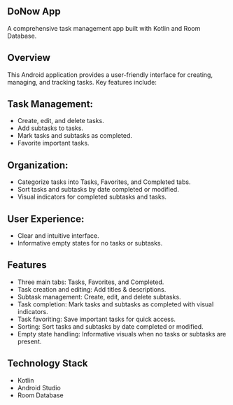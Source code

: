 ## DoNow App
A comprehensive task management app built with Kotlin and Room Database.

## Overview
This Android application provides a user-friendly interface for creating, managing, and tracking tasks. Key features include:

## Task Management:
- Create, edit, and delete tasks.
- Add subtasks to tasks.
- Mark tasks and subtasks as completed.
- Favorite important tasks.
## Organization:
- Categorize tasks into Tasks, Favorites, and Completed tabs.
- Sort tasks and subtasks by date completed or modified.
- Visual indicators for completed subtasks and tasks.
## User Experience:
- Clear and intuitive interface.
- Informative empty states for no tasks or subtasks.
## Features
- Three main tabs: Tasks, Favorites, and Completed.
- Task creation and editing: Add titles & descriptions.
- Subtask management: Create, edit, and delete subtasks.
- Task completion: Mark tasks and subtasks as completed with visual indicators.
- Task favoriting: Save important tasks for quick access.
- Sorting: Sort tasks and subtasks by date completed or modified.
- Empty state handling: Informative visuals when no tasks or subtasks are present.
## Technology Stack
- Kotlin
- Android Studio
- Room Database
